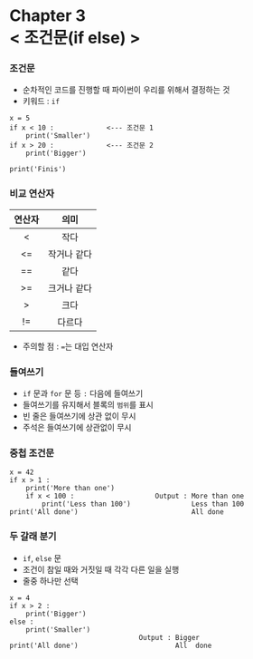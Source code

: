 Chapter 3<br/>
< 조건문(if else) >
=====================


### 조건문
- 순차적인 코드를 진행할 때 파이썬이 우리를 위해서 결정하는 것
- 키워드 : `if`

```
x = 5
if x < 10 :             <--- 조건문 1
    print('Smaller')
if x > 20 :             <--- 조건문 2
    print('Bigger')

print('Finis')    
```


### 비교 연산자

|연산자|의미|
|:-:|:-:|
|<|작다|
|<=|작거나 같다|
|==|같다|
|>=|크거나 같다|
|>|크다|
|!=|다르다|

- 주의할 점 : `=`는 대입 연산자


### 들여쓰기
- `if` 문과 `for` 문 등 `:` 다음에 들여쓰기
- 들여쓰기를 유지해서 블록의 `범위`를 표시
- 빈 줄은 들여쓰기에 상관 없이 무시
- 주석은 들여쓰기에 상관없이 무시


### 중첩 조건문
```
x = 42
if x > 1 :
    print('More than one')
    if x < 100 :                    Output : More than one
        print('Less than 100')               Less than 100
print('All done')                            All done
```


### 두 갈래 분기
- `if`, `else` 문
- 조건이 참일 때와 거짓일 때 각각 다른 일을 실행
- 줄중 하나만 선택
```
x = 4
if x > 2 :
    print('Bigger')
else :
    print('Smaller')
                                Output : Bigger
print('All done')                        All  done
```
